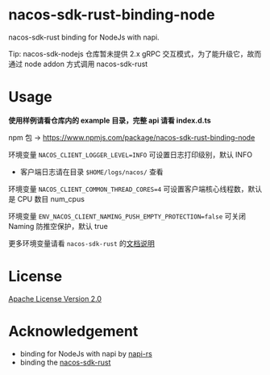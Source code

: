 # nacos-sdk-rust-binding-node
nacos-sdk-rust binding for NodeJs with napi.

Tip: nacos-sdk-nodejs 仓库暂未提供 2.x gRPC 交互模式，为了能升级它，故而通过 node addon 方式调用 nacos-sdk-rust 

# Usage
**使用样例请看仓库内的 example 目录，完整 api 请看 index.d.ts**

npm 包 -> https://www.npmjs.com/package/nacos-sdk-rust-binding-node

环境变量 `NACOS_CLIENT_LOGGER_LEVEL=INFO` 可设置日志打印级别，默认 INFO 
- 客户端日志请在目录 `$HOME/logs/nacos/` 查看

环境变量 `NACOS_CLIENT_COMMON_THREAD_CORES=4` 可设置客户端核心线程数，默认是 CPU 数目 num_cpus

环境变量 `ENV_NACOS_CLIENT_NAMING_PUSH_EMPTY_PROTECTION=false` 可关闭 Naming 防推空保护，默认 true

更多环境变量请看 `nacos-sdk-rust` 的[文档说明](https://github.com/nacos-group/nacos-sdk-rust)

# License
[Apache License Version 2.0](LICENSE)

# Acknowledgement
- binding for NodeJs with napi by [napi-rs](https://github.com/napi-rs/napi-rs.git)
- binding the [nacos-sdk-rust](https://github.com/nacos-group/nacos-sdk-rust.git)
